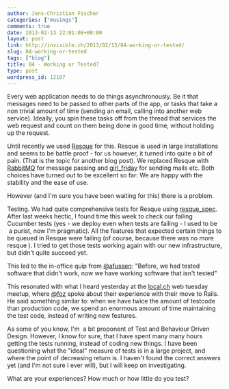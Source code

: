 ```yaml
---
author: Jens-Christian Fischer
categories: ["musings"]
comments: true
date: 2013-02-13 22:01:08+00:00
layout: post
link: http://invisible.ch/2013/02/13/84-working-or-tested/
slug: 84-working-or-tested
tags: ["blog"]
title: 84 - Working or Tested?
type: post
wordpress_id: 12167
---
```


Every web application needs to do things asynchronously. Be it that messages need to be passed to other parts of the app, or tasks that take a non trivial amount of time (sending an email, calling into another web service). Ideally, you spin these tasks off from the thread that services the web request and count on them being done in good time, without holding up the request.

Until recently we used [Resque](https://github.com/defunkt/resque) for this. Resque is used in large installations and seems to be battle proof - for us however, it turned into quite a bit of pain. (That is the topic for another blog post). We replaced Resque with [RabbitMQ](http://www.rabbitmq.com/) for message passing and [girl_friday](https://github.com/mperham/girl_friday) for sending mails etc. Both choices have turned out to be excellent so far: We are happy with the stability and the ease of use.

However (and I'm sure you have been waiting for this) there is a problem.

Testing. We had quite comprehensive tests for Resque using [resque_spec](https://github.com/mobino/resque_spec). After last weeks hectic, I found time this week to check our failing Cucumber tests (yes - we deploy even when tests are failing - I used to be  a purist, now I'm pragmatic). All the features that expected certain things to be queued in Resque were failing (of course, because there was no more resque ). I tried to get those tests working again with our new infrastructure, but didn't quite succeed yet.

This led to the in-office quip from [@afussen](https://twitter.com/afussen): "Before, we had tested software that didn't work, now we have working software that isn't tested"

This resonated with what I heard yesterday at the [local.ch](http://local.ch) web tuesday meetup, where [@foz](http://twitter.com/foz) spoke about their experience with their move to Rails. He said something similar to: when we have twice the amount of testcode than production code, we spend an enormous amount of time maintaining the test code, instead of writing new features.

As some of you know, I'm  a bit proponent of Test and Behaviour Driven Design. However, I know for sure, that I have spent many many hours getting the tests running, instead of coding new things. I have been questioning what the "ideal" measure of tests is in a large project, and where the point of decreasing return is. I haven't found the correct answers yet (and I'm not sure I ever will), but I will keep on investigating.

What are your experiences? How much or how little do you test?
